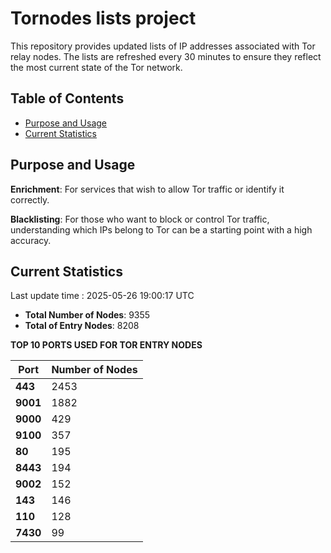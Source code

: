 # Tornodes lists project

This repository provides updated lists of IP addresses associated with Tor relay nodes. The lists are refreshed every 30 minutes to ensure they reflect the most current state of the Tor network.

## Table of Contents

- [Purpose and Usage](#purpose-and-usage)
- [Current Statistics](#current-statistics)


## Purpose and Usage

**Enrichment**: For services that wish to allow Tor traffic or identify it correctly.

**Blacklisting**: For those who want to block or control Tor traffic, understanding which IPs belong to Tor can be a starting point with a high accuracy.

## Current Statistics

Last update time : 2025-05-26 19:00:17 UTC

- **Total Number of Nodes**: 9355
- **Total of Entry Nodes**: 8208

**TOP 10 PORTS USED FOR TOR ENTRY NODES**

| **Port** | **Number of Nodes** |
|------|-----------------|
| **443**   | 2453  |
| **9001**   | 1882  |
| **9000**   | 429  |
| **9100**   | 357  |
| **80**   | 195  |
| **8443**   | 194  |
| **9002**   | 152  |
| **143**   | 146  |
| **110**   | 128  |
| **7430**   | 99  |

